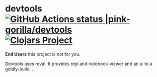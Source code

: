 # devtools [![GitHub Actions status |pink-gorilla/devtools](https://github.com/pink-gorilla/devtools/workflows/CI/badge.svg)](https://github.com/pink-gorilla/devtools/actions?workflow=CI)[![Clojars Project](https://img.shields.io/clojars/v/org.pinkgorilla/devtools.svg)](https://clojars.org/org.pinkgorilla/devtools)

**End Users** this project is not for you.


Devtools uses reval.
It provides repl and notebook-viewer
and an ui to a goldly-build.
.

